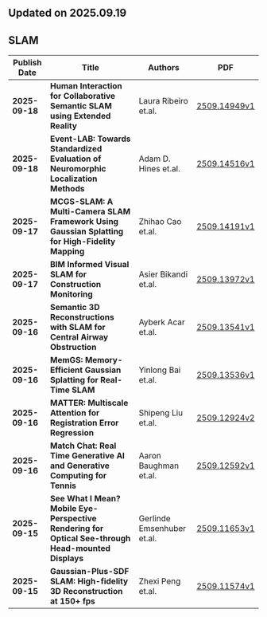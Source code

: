 ## Updated on 2025.09.19

## SLAM

|Publish Date|Title|Authors|PDF|
|---|---|---|---|
|**2025-09-18**|**Human Interaction for Collaborative Semantic SLAM using Extended Reality**|Laura Ribeiro et.al.|[2509.14949v1](http://arxiv.org/abs/2509.14949v1)|
|**2025-09-18**|**Event-LAB: Towards Standardized Evaluation of Neuromorphic Localization Methods**|Adam D. Hines et.al.|[2509.14516v1](http://arxiv.org/abs/2509.14516v1)|
|**2025-09-17**|**MCGS-SLAM: A Multi-Camera SLAM Framework Using Gaussian Splatting for High-Fidelity Mapping**|Zhihao Cao et.al.|[2509.14191v1](http://arxiv.org/abs/2509.14191v1)|
|**2025-09-17**|**BIM Informed Visual SLAM for Construction Monitoring**|Asier Bikandi et.al.|[2509.13972v1](http://arxiv.org/abs/2509.13972v1)|
|**2025-09-16**|**Semantic 3D Reconstructions with SLAM for Central Airway Obstruction**|Ayberk Acar et.al.|[2509.13541v1](http://arxiv.org/abs/2509.13541v1)|
|**2025-09-16**|**MemGS: Memory-Efficient Gaussian Splatting for Real-Time SLAM**|Yinlong Bai et.al.|[2509.13536v1](http://arxiv.org/abs/2509.13536v1)|
|**2025-09-16**|**MATTER: Multiscale Attention for Registration Error Regression**|Shipeng Liu et.al.|[2509.12924v2](http://arxiv.org/abs/2509.12924v2)|
|**2025-09-16**|**Match Chat: Real Time Generative AI and Generative Computing for Tennis**|Aaron Baughman et.al.|[2509.12592v1](http://arxiv.org/abs/2509.12592v1)|
|**2025-09-15**|**See What I Mean? Mobile Eye-Perspective Rendering for Optical See-through Head-mounted Displays**|Gerlinde Emsenhuber et.al.|[2509.11653v1](http://arxiv.org/abs/2509.11653v1)|
|**2025-09-15**|**Gaussian-Plus-SDF SLAM: High-fidelity 3D Reconstruction at 150+ fps**|Zhexi Peng et.al.|[2509.11574v1](http://arxiv.org/abs/2509.11574v1)|


